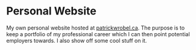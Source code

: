 Personal Website
================

My own personal website hosted at [patrickwrobel.ca](patrickwrobel.ca). The purpose is to keep a portfolio of my professional career which I can then point potential employers towards. I also show off some cool stuff on it.
